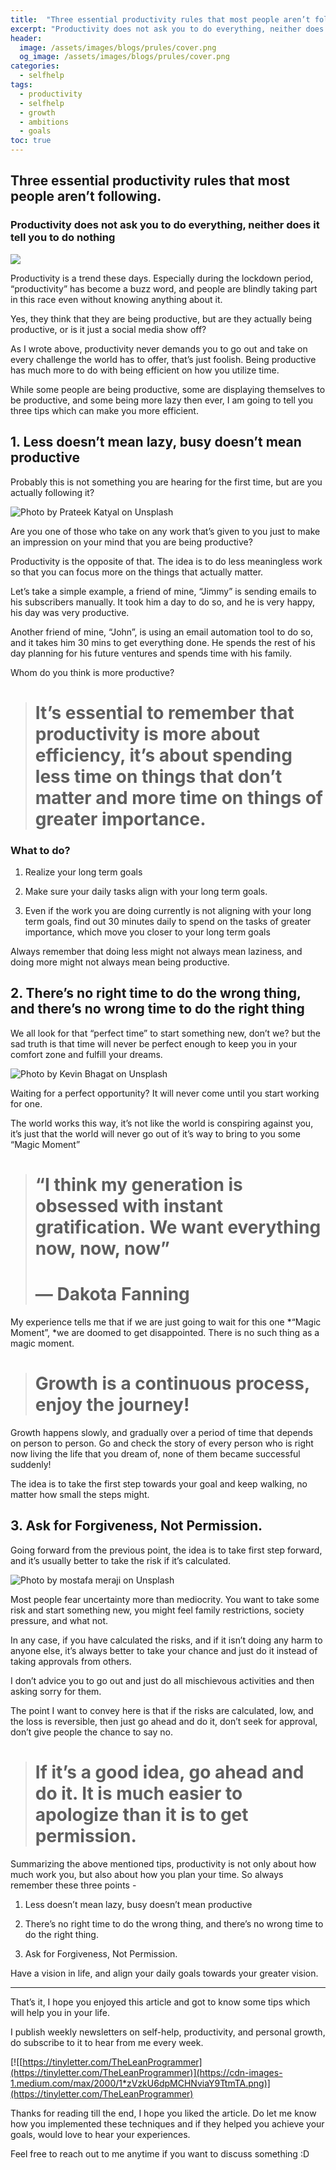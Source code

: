 ```yaml
---
title:  "Three essential productivity rules that most people aren’t following."
excerpt: "Productivity does not ask you to do everything, neither does it tell you to do nothing"
header:
  image: /assets/images/blogs/prules/cover.png
  og_image: /assets/images/blogs/prules/cover.png
categories:
  - selfhelp
tags:
  - productivity
  - selfhelp
  - growth
  - ambitions
  - goals
toc: true
---
```


## Three essential productivity rules that most people aren’t following.

### Productivity does not ask you to do everything, neither does it tell you to do nothing

![](https://cdn-images-1.medium.com/max/2800/1*xP_fsFyYsgnrBsn5g3tZbA.png)

Productivity is a trend these days. Especially during the lockdown period, “productivity” has become a buzz word, and people are blindly taking part in this race even without knowing anything about it.

Yes, they think that they are being productive, but are they actually being productive, or is it just a social media show off?

As I wrote above, productivity never demands you to go out and take on every challenge the world has to offer, that’s just foolish. Being productive has much more to do with being efficient on how you utilize time.

While some people are being productive, some are displaying themselves to be productive, and some being more lazy then ever, I am going to tell you three tips which can make you more efficient.

## 1. Less doesn’t mean lazy, busy doesn’t mean productive

Probably this is not something you are hearing for the first time, but are you actually following it?

![Photo by [Prateek Katyal](https://unsplash.com/@prateekkatyal?utm_source=unsplash&utm_medium=referral&utm_content=creditCopyText) on [Unsplash](https://unsplash.com/s/photos/less-is-more?utm_source=unsplash&utm_medium=referral&utm_content=creditCopyText)](https://cdn-images-1.medium.com/max/2000/0*PQ2wnWd-eHIwkX7j)

Are you one of those who take on any work that’s given to you just to make an impression on your mind that you are being productive?

Productivity is the opposite of that. The idea is to do less meaningless work so that you can focus more on the things that actually matter.

Let’s take a simple example, a friend of mine, “Jimmy” is sending emails to his subscribers manually. It took him a day to do so, and he is very happy, his day was very productive.

Another friend of mine, “John”, is using an email automation tool to do so, and it takes him 30 mins to get everything done. He spends the rest of his day planning for his future ventures and spends time with his family.

Whom do you think is more productive?
> # It’s essential to remember that productivity is more about efficiency, it’s about spending less time on things that don’t matter and more time on things of greater importance.

### What to do?

 1. Realize your long term goals

 2. Make sure your daily tasks align with your long term goals.

 3. Even if the work you are doing currently is not aligning with your long term goals, find out 30 minutes daily to spend on the tasks of greater importance, which move you closer to your long term goals

Always remember that doing less might not always mean laziness, and doing more might not always mean being productive.

## 2. There’s no right time to do the wrong thing, and there’s no wrong time to do the right thing

We all look for that “perfect time” to start something new, don’t we? but the sad truth is that time will never be perfect enough to keep you in your comfort zone and fulfill your dreams.

![Photo by [Kevin Bhagat](https://unsplash.com/@kevnbhagat?utm_source=unsplash&utm_medium=referral&utm_content=creditCopyText) on [Unsplash](https://unsplash.com/s/photos/work?utm_source=unsplash&utm_medium=referral&utm_content=creditCopyText)](https://cdn-images-1.medium.com/max/2000/0*AKS8nBLZAYt6xedT)

Waiting for a perfect opportunity? It will never come until you start working for one.

The world works this way, it’s not like the world is conspiring against you, it’s just that the world will never go out of it’s way to bring to you some “Magic Moment”
> # “I think my generation is obsessed with instant gratification. We want everything now, now, now”
> # — Dakota Fanning

My experience tells me that if we are just going to wait for this one *“Magic Moment”, *we are doomed to get disappointed. There is no such thing as a magic moment.
> # Growth is a continuous process, enjoy the journey!

Growth happens slowly, and gradually over a period of time that depends on person to person. Go and check the story of every person who is right now living the life that you dream of, none of them became successful suddenly!

The idea is to take the first step towards your goal and keep walking, no matter how small the steps might.

## 3. Ask for Forgiveness, Not Permission.

Going forward from the previous point, the idea is to take first step forward, and it’s usually better to take the risk if it’s calculated.

![Photo by [mostafa meraji](https://unsplash.com/@mostafa_meraji?utm_source=unsplash&utm_medium=referral&utm_content=creditCopyText) on [Unsplash](https://unsplash.com/s/photos/ask-for-forgiveness%2C-not-permission?utm_source=unsplash&utm_medium=referral&utm_content=creditCopyText)](https://cdn-images-1.medium.com/max/2000/0*4gvX2XCRtneZPkYK)

Most people fear uncertainty more than mediocrity. You want to take some risk and start something new, you might feel family restrictions, society pressure, and what not.

In any case, if you have calculated the risks, and if it isn’t doing any harm to anyone else, it’s always better to take your chance and just do it instead of taking approvals from others.

I don’t advice you to go out and just do all mischievous activities and then asking sorry for them.

The point I want to convey here is that if the risks are calculated, low, and the loss is reversible, then just go ahead and do it, don’t seek for approval, don’t give people the chance to say no.

> # If it’s a good idea, go ahead and do it. It is much easier to apologize than it is to get permission.

Summarizing the above mentioned tips, productivity is not only about how much work you, but also about how you plan your time. So always remember these three points -

 1. Less doesn’t mean lazy, busy doesn’t mean productive

 2. There’s no right time to do the wrong thing, 
and there’s no wrong time to do the right thing.

 3. Ask for Forgiveness, Not Permission.

Have a vision in life, and align your daily goals towards your greater vision.

***

That’s it, I hope you enjoyed this article and got to know some tips which will help you in your life.

I publish weekly newsletters on self-help, productivity, and personal growth, do subscribe to it to hear from me every week.

[![[https://tinyletter.com/TheLeanProgrammer](https://tinyletter.com/TheLeanProgrammer)](https://cdn-images-1.medium.com/max/2000/1*zVzkU6dpMCHNviaY9TtmTA.png)](https://tinyletter.com/TheLeanProgrammer)

Thanks for reading till the end, I hope you liked the article. Do let me know how you implemented these techniques and if they helped you achieve your goals, would love to hear your experiences.

Feel free to reach out to me anytime if you want to discuss something :D